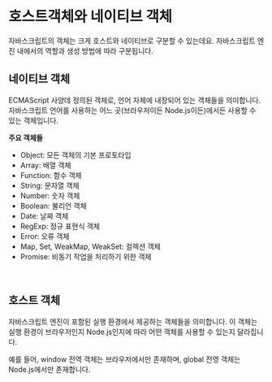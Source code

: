 # 호스트객체와 네이티브 객체
자바스크립트의 객체는 크게 호스트와 네이티브로 구분할 수 있는데요. 자바스크립트 엔진 내에서의 역할과 생성 방법에 따라 구분됩니다.

## 네이티브 객체
ECMAScript 사양데 정의된 객체로, 언어 자체에 내장되어 있는 객체들을 의미합니다. 자바스크립트 언어를 사용하는 어느 곳(브라우저이든 Node.js이든)에서든 사용할 수 있는 객체입니다.

**주요 객체들**
- Object: 모든 객체의 기본 프로토타입
- Array: 배열 객체
- Function: 함수 객체
- String: 문자열 객체
- Number: 숫자 객체
- Boolean: 불리언 객체
- Date: 날짜 객체
- RegExp: 정규 표현식 객체
- Error: 오류 객체
- Map, Set, WeakMap, WeakSet: 컬렉션 객체
- Promise: 비동기 작업을 처리하기 위한 객체

<br/>

## 호스트 객체
자바스크립트 엔진이 포함된 실행 환경에서 제공하는 객체들을 의미합니다. 이 객체는 실행 환경이 브라우저인지 Node.js인지에 따라 어떤 객체를 사용할 수 있는지 달라집니다.

예를 들어, window 전역 객체는 브라우저에서만 존재하며, global 전영 객체는 Node.js에서만 존재합니다.